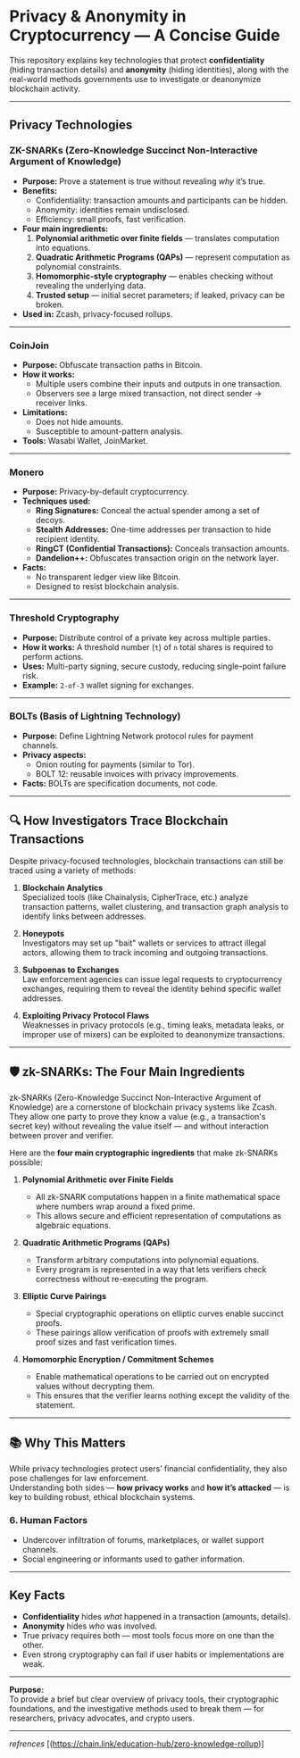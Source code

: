 # Privacy & Anonymity in Cryptocurrency — A Concise Guide

This repository explains key technologies that protect **confidentiality** (hiding transaction details) and **anonymity** (hiding identities), along with the real-world methods governments use to investigate or deanonymize blockchain activity.

---

## Privacy Technologies

### **ZK-SNARKs** (Zero-Knowledge Succinct Non-Interactive Argument of Knowledge)
- **Purpose:** Prove a statement is true without revealing *why* it’s true.
- **Benefits:**  
  - Confidentiality: transaction amounts and participants can be hidden.  
  - Anonymity: identities remain undisclosed.  
  - Efficiency: small proofs, fast verification.  
- **Four main ingredients:**
  1. **Polynomial arithmetic over finite fields** — translates computation into equations.
  2. **Quadratic Arithmetic Programs (QAPs)** — represent computation as polynomial constraints.
  3. **Homomorphic-style cryptography** — enables checking without revealing the underlying data.
  4. **Trusted setup** — initial secret parameters; if leaked, privacy can be broken.
- **Used in:** Zcash, privacy-focused rollups.

---

### **CoinJoin**
- **Purpose:** Obfuscate transaction paths in Bitcoin.
- **How it works:**
  - Multiple users combine their inputs and outputs in one transaction.
  - Observers see a large mixed transaction, not direct sender → receiver links.
- **Limitations:**  
  - Does not hide amounts.  
  - Susceptible to amount-pattern analysis.  
- **Tools:** Wasabi Wallet, JoinMarket.

---

### **Monero**
- **Purpose:** Privacy-by-default cryptocurrency.
- **Techniques used:**
  - **Ring Signatures:** Conceal the actual spender among a set of decoys.
  - **Stealth Addresses:** One-time addresses per transaction to hide recipient identity.
  - **RingCT (Confidential Transactions):** Conceals transaction amounts.
  - **Dandelion++:** Obfuscates transaction origin on the network layer.
- **Facts:**  
  - No transparent ledger view like Bitcoin.  
  - Designed to resist blockchain analysis.

---

### **Threshold Cryptography**
- **Purpose:** Distribute control of a private key across multiple parties.
- **How it works:** A threshold number (`t`) of `n` total shares is required to perform actions.
- **Uses:** Multi-party signing, secure custody, reducing single-point failure risk.
- **Example:** `2-of-3` wallet signing for exchanges.

---

### **BOLTs** (Basis of Lightning Technology)
- **Purpose:** Define Lightning Network protocol rules for payment channels.
- **Privacy aspects:**  
  - Onion routing for payments (similar to Tor).  
  - BOLT 12: reusable invoices with privacy improvements.
- **Facts:** BOLTs are specification documents, not code.

---

## 🔍 How Investigators Trace Blockchain Transactions

Despite privacy-focused technologies, blockchain transactions can still be traced using a variety of methods:

1. **Blockchain Analytics**  
   Specialized tools (like Chainalysis, CipherTrace, etc.) analyze transaction patterns, wallet clustering, and transaction graph analysis to identify links between addresses.

2. **Honeypots**  
   Investigators may set up "bait" wallets or services to attract illegal actors, allowing them to track incoming and outgoing transactions.

3. **Subpoenas to Exchanges**  
   Law enforcement agencies can issue legal requests to cryptocurrency exchanges, requiring them to reveal the identity behind specific wallet addresses.

4. **Exploiting Privacy Protocol Flaws**  
   Weaknesses in privacy protocols (e.g., timing leaks, metadata leaks, or improper use of mixers) can be exploited to deanonymize transactions.

---

## 🛡️ zk-SNARKs: The Four Main Ingredients

zk-SNARKs (Zero-Knowledge Succinct Non-Interactive Argument of Knowledge) are a cornerstone of blockchain privacy systems like Zcash.  
They allow one party to prove they know a value (e.g., a transaction's secret key) without revealing the value itself — and without interaction between prover and verifier.

Here are the **four main cryptographic ingredients** that make zk-SNARKs possible:

1. **Polynomial Arithmetic over Finite Fields**  
   - All zk-SNARK computations happen in a finite mathematical space where numbers wrap around a fixed prime.  
   - This allows secure and efficient representation of computations as algebraic equations.

2. **Quadratic Arithmetic Programs (QAPs)**  
   - Transform arbitrary computations into polynomial equations.  
   - Every program is represented in a way that lets verifiers check correctness without re-executing the program.

3. **Elliptic Curve Pairings**  
   - Special cryptographic operations on elliptic curves enable succinct proofs.  
   - These pairings allow verification of proofs with extremely small proof sizes and fast verification times.

4. **Homomorphic Encryption / Commitment Schemes**  
   - Enable mathematical operations to be carried out on encrypted values without decrypting them.  
   - This ensures that the verifier learns nothing except the validity of the statement.

---

## 📚 Why This Matters

While privacy technologies protect users’ financial confidentiality, they also pose challenges for law enforcement.  
Understanding both sides — **how privacy works** and **how it’s attacked** — is key to building robust, ethical blockchain systems.


### **6. Human Factors**
- Undercover infiltration of forums, marketplaces, or wallet support channels.
- Social engineering or informants used to gather information.

---

## Key Facts
- **Confidentiality** hides *what* happened in a transaction (amounts, details).
- **Anonymity** hides *who* was involved.
- True privacy requires both — most tools focus more on one than the other.
- Even strong cryptography can fail if user habits or implementations are weak.

---

**Purpose:**  
To provide a brief but clear overview of privacy tools, their cryptographic foundations, and the investigative methods used to break them — for researchers, privacy advocates, and crypto users.

---

*refrences* [(https://chain.link/education-hub/zero-knowledge-rollup)]
